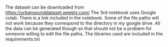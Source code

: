 The dataset can be downloaded from https://urbansounddataset.weebly.com/
The 3rd notebook uses Google colab. There is a link included in the notebook. Some of the file paths will not work because they correspond to the directory in my google drive. All the data can be generated though so that should not be a problem for someone willing to edit the file paths.
The libraries used are included in the requirements.txt
